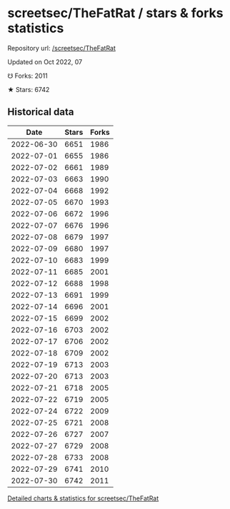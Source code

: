# screetsec/TheFatRat / stars & forks statistics

Repository url: [/screetsec/TheFatRat](https://github.com/screetsec/TheFatRat)

Updated on Oct 2022, 07

☋ Forks: 2011

★ Stars: 6742

## Historical data
| Date | Stars | Forks |
|------|-------|-------|
| 2022-06-30 | 6651 | 1986 | 
| 2022-07-01 | 6655 | 1986 | 
| 2022-07-02 | 6661 | 1989 | 
| 2022-07-03 | 6663 | 1990 | 
| 2022-07-04 | 6668 | 1992 | 
| 2022-07-05 | 6670 | 1993 | 
| 2022-07-06 | 6672 | 1996 | 
| 2022-07-07 | 6676 | 1996 | 
| 2022-07-08 | 6679 | 1997 | 
| 2022-07-09 | 6680 | 1997 | 
| 2022-07-10 | 6683 | 1999 | 
| 2022-07-11 | 6685 | 2001 | 
| 2022-07-12 | 6688 | 1998 | 
| 2022-07-13 | 6691 | 1999 | 
| 2022-07-14 | 6696 | 2001 | 
| 2022-07-15 | 6699 | 2002 | 
| 2022-07-16 | 6703 | 2002 | 
| 2022-07-17 | 6706 | 2002 | 
| 2022-07-18 | 6709 | 2002 | 
| 2022-07-19 | 6713 | 2003 | 
| 2022-07-20 | 6713 | 2003 | 
| 2022-07-21 | 6718 | 2005 | 
| 2022-07-22 | 6719 | 2005 | 
| 2022-07-24 | 6722 | 2009 | 
| 2022-07-25 | 6721 | 2008 | 
| 2022-07-26 | 6727 | 2007 | 
| 2022-07-27 | 6729 | 2008 | 
| 2022-07-28 | 6733 | 2008 | 
| 2022-07-29 | 6741 | 2010 | 
| 2022-07-30 | 6742 | 2011 | 


[Detailed charts & statistics for screetsec/TheFatRat](https://reviewgithub.com/rep/screetsec/TheFatRat)
